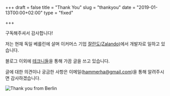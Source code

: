+++
draft = false
title = "Thank You"
slug = "thankyou"
date = "2019-01-13T00:00+02:00"
type = "fixed"

+++

구독해주셔서 감사합니다!

저는 현재 독일 베를린에 살며 이커머스 기업 [잘란도(Zalando)](https://tech.zalando.com)에서 개발자로 일하고 있습니다.

블로그 이외에 [테크니들](http://techneedle.com/archives/author/sanghyun)을 통해 가끔 글을 쓰고 있습니다.

글에 대한 의견이나 궁금한 사항은 이메일(hammerha@gmail.com)을 통해 알려주시면 감사하겠습니다.

![Thank you from Berlin](/img/thank-you.jpg)
